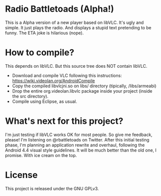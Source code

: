 Radio Battletoads (Alpha!)
==========================

This is a Alpha version of a new player based on libVLC. It's ugly and simple. It just plays
the radio. And displays a stupid text pretending to be funny. The ETA joke is hilarious (nope).

How to compile?
===============
This depends on libVLC. But this source tree does NOT contain libVLC.

 * Download and compile VLC following this instructions: https://wiki.videolan.org/AndroidCompile
 * Copy the compiled libvlcjni.so on libs/<arch> directory (tipically, /libs/armeabi)
 * Drop the entire org.videolan.libvlc package inside your project (inside the src directory).
 * Compile using Eclipse, as usual.
 
What's next for this project?
=============================
I'm just testing if libVLC works OK for most people. So give me feedback, please! I'm listening
on @rbattletoads on Twitter.
After this initial testing phase, I'm planning an application rewrite and overhaul, following the
Android 4.4 visual style guidelines.
It will be much better than the old one, I promise.
With ice cream on the top.

License
=======
This project is released under the GNU GPLv3.
